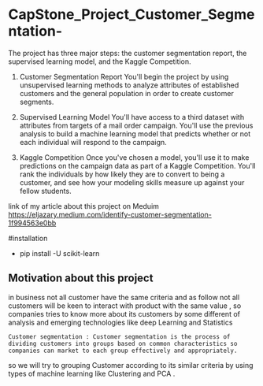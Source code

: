 # CapStone_Project_Customer_Segmentation-


The project has three major steps: the customer segmentation report, the supervised learning model, and the Kaggle Competition.

1. Customer Segmentation Report
You'll begin the project by using unsupervised learning methods to analyze attributes of established customers and the general population in order to create customer segments.

2. Supervised Learning Model
You'll have access to a third dataset with attributes from targets of a mail order campaign. You'll use the previous analysis to build a machine learning model that predicts whether or not each individual will respond to the campaign.

3. Kaggle Competition
Once you've chosen a model, you'll use it to make predictions on the campaign data as part of a Kaggle Competition. You'll rank the individuals by how likely they are to convert to being a customer, and see how your modeling skills measure up against your fellow students.



link of my article about this project on Meduim 
https://eljazary.medium.com/identify-customer-segmentation-1f994563e0bb




#installation 

- pip install -U scikit-learn


## Motivation about this project

  in business not all customer have the same criteria and as follow not all customers will be keen to interact with product with the same value , so companies tries to know more about its customers by some different of analysis and emerging technologies like deep Learning and Statistics

    Customer segmentation : Customer segmentation is the process of dividing customers into groups based on common characteristics so companies can market to each group effectively and appropriately.

  so we will try to grouping Customer according to its similar criteria by using types of machine learning like Clustering and PCA .
